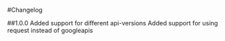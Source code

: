 #Changelog

##1.0.0
Added support for different api-versions
Added support for using request instead of googleapis
